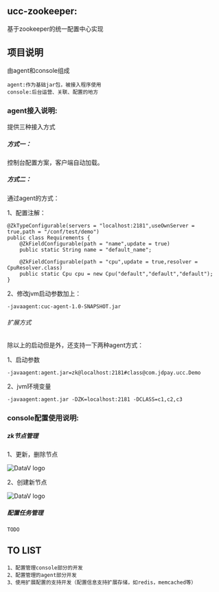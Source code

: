 ## ucc-zookeeper:
基于zookeeper的统一配置中心实现

## 项目说明
由agent和console组成

    agent:作为基础jar包，被接入程序使用
    console:后台运营、关联、配置的地方

### agent接入说明:
提供三种接入方式

##### 方式一：
控制台配置方案，客户端自动加载。


##### 方式二：
通过agent的方式：

1、配置注解：

    @ZkTypeConfigurable(servers = "localhost:2181",useOwnServer = true,path = "/conf/test/demo")
    public class Requirements {
        @ZkFieldConfigurable(path = "name",update = true)
        public static String name = "default_name";
    
        @ZkFieldConfigurable(path = "cpu",update = true,resolver = CpuResolver.class)
        public static Cpu cpu = new Cpu("default","default","default");
    }
2、修改jvm启动参数加上：    

    -javaagent:cuc-agent-1.0-SNAPSHOT.jar 


###### 扩展方式
除以上的启动但是外，还支持一下两种agent方式：

1、启动参数
    
    -javaagent:agent.jar=zk@localhost:2181#class@com.jdpay.ucc.Demo
    
2、jvm环境变量

    -javaagent:agent.jar -DZK=localhost:2181 -DCLASS=c1,c2,c3


### console配置使用说明:

##### zk节点管理
    
1、更新，删除节点
    
![DataV logo](https://github.com/cncduLee/zk-ucc/master/doc/zk-update.gif)

2、创建新节点
    
![DataV logo](https://github.com/cncduLee/zk-ucc/master/doc/zk-create-gif)

##### 配置任务管理

    TODO
    
    

## TO LIST
  
    1、配置管理console部分的开发
    2、配置管理的agent部分开发
    3、使用扩展配置的支持开发（配置信息支持扩展存储，如redis，memcached等）
  
  